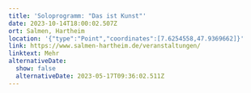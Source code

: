 ```yaml
---
title: 'Soloprogramm: "Das ist Kunst"'
date: 2023-10-14T18:00:02.507Z
ort: Salmen, Hartheim
location: '{"type":"Point","coordinates":[7.6254558,47.9369662]}'
link: https://www.salmen-hartheim.de/veranstaltungen/
linktext: Mehr
alternativeDate:
  show: false
  alternativeDate: 2023-05-17T09:36:02.511Z
---
```

